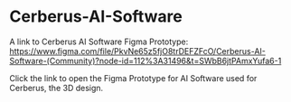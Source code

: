 # Cerberus-AI-Software
A link to Cerberus AI Software Figma Prototype:
  https://www.figma.com/file/PkvNe65z5fjO8trDEFZFcO/Cerberus-AI-Software-(Community)?node-id=112%3A31496&t=SWbB6jtPAmxYufa6-1
  
 Click the link to open the Figma Prototype for AI Software used for Cerberus, the 3D design.
